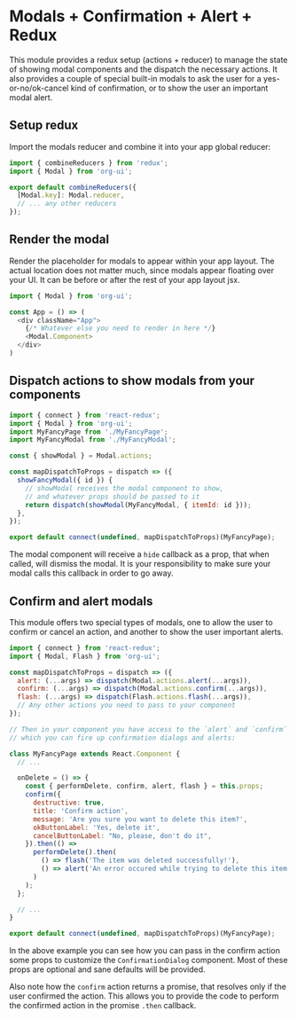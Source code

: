 # Modals + Confirmation + Alert + Redux

This module provides a redux setup (actions + reducer) to manage the state of showing modal
components and the dispatch the necessary actions. It also provides a couple of special built-in
modals to ask the user for a yes-or-no/ok-cancel kind of confirmation, or to show the user an
important modal alert.

## Setup redux

Import the modals reducer and combine it into your app global reducer:

```javascript
import { combineReducers } from 'redux';
import { Modal } from 'org-ui';

export default combineReducers({
  [Modal.key]: Modal.reducer,
  // ... any other reducers
});
```

## Render the modal

Render the placeholder for modals to appear within your app layout. The actual location does not
matter much, since modals appear floating over your UI. It can be before or after the rest of your
app layout jsx.

```javascript
import { Modal } from 'org-ui';

const App = () => (
  <div className="App">
    {/* Whatever else you need to render in here */}
    <Modal.Component>
  </div>
)
```

## Dispatch actions to show modals from your components

```javascript
import { connect } from 'react-redux';
import { Modal } from 'org-ui';
import MyFancyPage from './MyFancyPage';
import MyFancyModal from './MyFancyModal';

const { showModal } = Modal.actions;

const mapDispatchToProps = dispatch => ({
  showFancyModal({ id }) {
    // showModal receives the modal component to show,
    // and whatever props should be passed to it
    return dispatch(showModal(MyFancyModal, { itemId: id }));
  },
});

export default connect(undefined, mapDispatchToProps)(MyFancyPage);
```

The modal component will receive a `hide` callback as a prop, that when called, will dismiss the
modal. It is your responsibility to make sure your modal calls this callback in order to go away.

## Confirm and alert modals

This module offers two special types of modals, one to allow the user to confirm or cancel an
action, and another to show the user important alerts.

```javascript
import { connect } from 'react-redux';
import { Modal, Flash } from 'org-ui';

const mapDispatchToProps = dispatch => ({
  alert: (...args) => dispatch(Modal.actions.alert(...args)),
  confirm: (...args) => dispatch(Modal.actions.confirm(...args)),
  flash: (...args) => dispatch(Flash.actions.flash(...args)),
  // Any other actions you need to pass to your component
});

// Then in your component you have access to the `alert` and `confirm` callbacks in the props, with
// which you can fire up confirmation dialogs and alerts:

class MyFancyPage extends React.Component {
  // ...

  onDelete = () => {
    const { performDelete, confirm, alert, flash } = this.props;
    confirm({
      destructive: true,
      title: 'Confirm action',
      message: 'Are you sure you want to delete this item?',
      okButtonLabel: 'Yes, delete it',
      cancelButtonLabel: "No, please, don't do it",
    }).then(() =>
      performDelete().then(
        () => flash('The item was deleted successfully!'),
        () => alert('An error occured while trying to delete this item. Please try again.'),
      )
    );
  };

  // ...
}

export default connect(undefined, mapDispatchToProps)(MyFancyPage);
```

In the above example you can see how you can pass in the confirm action some props to customize the
`ConfirmationDialog` component. Most of these props are optional and sane defaults will be provided.

Also note how the `confirm` action returns a promise, that resolves only if the user confirmed the
action. This allows you to provide the code to perform the confirmed action in the promise `.then`
callback.
